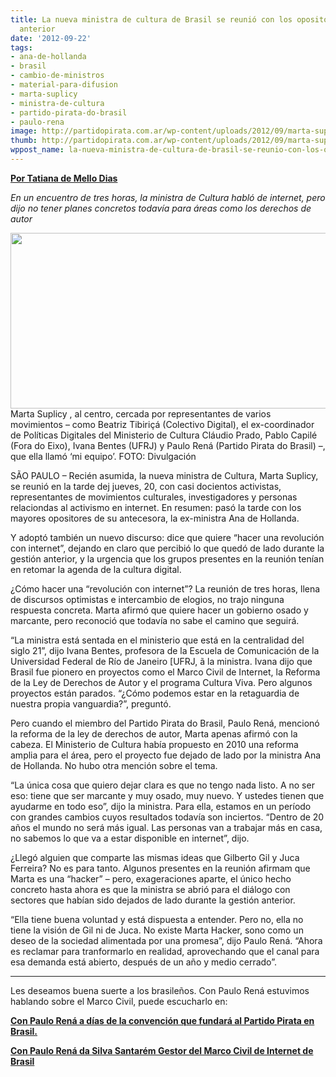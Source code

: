 ```yaml
---
title: La nueva ministra de cultura de Brasil se reunió con los opositores a la gestión
  anterior
date: '2012-09-22'
tags:
- ana-de-hollanda
- brasil
- cambio-de-ministros
- material-para-difusion
- marta-suplicy
- ministra-de-cultura
- partido-pirata-do-brasil
- paulo-rena
image: http://partidopirata.com.ar/wp-content/uploads/2012/09/marta-suplicy-minc-cultura-digital-ativistas1.png
thumb: http://partidopirata.com.ar/wp-content/uploads/2012/09/marta-suplicy-minc-cultura-digital-ativistas1-150x150.png
wppost_name: la-nueva-ministra-de-cultura-de-brasil-se-reunio-con-los-opositores-a-la-gestion-anterior
---
```


<strong><a href="http://blogs.estadao.com.br/link/marta-se-reune-com-opositores-de-ana-de-hollanda/" target="_blank">Por Tatiana de Mello Dias</a></strong>

<em>En un encuentro de tres horas, la ministra de Cultura habló de internet, pero dijo no tener planes concretos todavía para áreas como los derechos de autor</em>

<a href="http://partidopirata.com.ar/wp-content/uploads/2012/09/marta-suplicy-minc-cultura-digital-ativistas1.png"><img class=" wp-image-6576" title="marta-suplicy-minc-cultura-digital-ativistas1" src="http://partidopirata.com.ar/wp-content/uploads/2012/09/marta-suplicy-minc-cultura-digital-ativistas1.png" alt="" width="713" height="281" /></a> Marta Suplicy , al centro, cercada por representantes de varios movimientos – como Beatriz Tibiriçá (Colectivo Digital), el ex-coordinador de Políticas Digitales del Ministerio de Cultura Cláudio Prado, Pablo Capilé (Fora do Eixo), Ivana Bentes (UFRJ) y Paulo Rená (Partido Pirata do Brasil) –, que ella llamó ‘mi equipo’. FOTO: Divulgación


SÃO PAULO – Recién asumida, la nueva ministra de Cultura, Marta Suplicy, se reunió en la tarde dej jueves, 20, con casi docientos activistas, representantes de movimientos culturales, investigadores y personas relaciondas al activismo en internet. En resumen: pasó la tarde con los mayores opositores de su antecesora, la ex-ministra Ana de Hollanda.

Y adoptó también un nuevo discurso: dice que quiere “hacer una revolución con internet”, dejando en claro que percibió lo que quedó de lado durante la gestión anterior, y la urgencia que los grupos presentes en la reunión tenían en retomar la agenda de la cultura digital.

¿Cómo hacer una “revolución con internet”? La reunión de tres horas, llena de discursos optimistas e intercambio de elogios, no trajo ninguna respuesta concreta. Marta afirmó que quiere hacer un gobierno osado y marcante, pero reconoció que todavía no sabe el camino que seguirá.

“La ministra está sentada en el ministerio que está en la centralidad del siglo 21”, dijo Ivana Bentes, profesora de la Escuela de Comunicación de la Universidad Federal de Río de Janeiro [UFRJ, ã la ministra. Ivana dijo que Brasil fue pionero en proyectos como el Marco Civil de Internet, la Reforma de la Ley de Derechos de Autor y el programa Cultura Viva. Pero algunos proyectos están parados. “¿Cómo podemos estar en la retaguardia de nuestra propia vanguardia?”, preguntó.

Pero cuando el miembro del Partido Pirata do Brasil, Paulo Rená, mencionó la reforma de la ley de derechos de autor, Marta apenas afirmó con la cabeza. El Ministerio de Cultura había propuesto en 2010 una reforma amplia para el área, pero el proyecto fue dejado de lado por la ministra Ana de Hollanda. No hubo otra mención sobre el tema.

“La única cosa que quiero dejar clara es que no tengo nada listo. A no ser eso: tiene que ser marcante y muy osado, muy nuevo. Y ustedes tienen que ayudarme en todo eso”, dijo la ministra. Para ella, estamos en un período con grandes cambios cuyos resultados todavía son inciertos. “Dentro de 20 años el mundo no será más igual. Las personas van a trabajar más en casa, no sabemos lo que va a estar disponible en internet”, dijo.

¿Llegó alguien que comparte las mismas ideas que Gilberto Gil y Juca Ferreira? No es para tanto. Algunos presentes en la reunión afirmam que Marta es una “hacker” – pero, exageraciones aparte, el único hecho concreto hasta ahora es que la ministra se abrió para el diálogo con sectores que habían sido dejados de lado durante la gestión anterior.

“Ella tiene buena voluntad y está dispuesta a entender. Pero no, ella no tiene la visión de Gil ni de Juca. No existe Marta Hacker, sono como un deseo de la sociedad alimentada por una promesa”, dijo Paulo Rená. “Ahora es reclamar para tranformarlo en realidad, aprovechando que el canal para esa demanda está abierto, después de un año y medio cerrado”.

<hr />

Les deseamos buena suerte a los brasileños.
Con Paulo Rená estuvimos hablando sobre el Marco Civil, puede escucharlo en:

<strong><a href="http://partidopirata.com.ar/5498/hablando-con-paulo-rena-sobre-el-lanzamiento-del-partido-pirata-de-brasil-y-el-marco-civil">Con Paulo Rená a días de la convención que fundará al Partido Pirata en Brasil.</a></strong>

<strong><a href="http://partidopirata.com.ar/3891/podcast-con-paulo-rena-da-silva-santarem-gestor-del-marco-civil-de-internet-de-brasil">Con Paulo Rená da Silva Santarém Gestor del Marco Civil de Internet de Brasil</a></strong>
